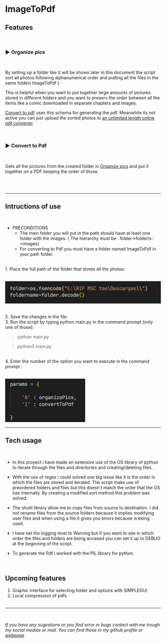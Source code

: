 # ImageToPdf

## Features
<br>

### ▶ Organize pics
<br>
<p>By setting up a folder like it will be shown later in this document the script sort all photos following alphanumerical order and putting
all the files in the same folder( ImageToPdf ).</p>
<p>This is helpful when you want to put together large amounts of pictures stored in different folders and you want to preserv the order between all the items like a comic downloaded in separate chapters and images.</p>
<p><a href="#convert-to-pdf">Convert to pdf</a> uses this schema for generating the pdf. Meanwhile its not active you can just upload the sorted photos to
<a href="https://tools.pdf24.org/es/png-a-pdf">an unlimited length online pdf converter</a>.</p>

<br>

### ▶ Convert to Pdf
<br>
<p>Gets all the pictures from the created folder in <a href="#organize-pics">Organize pics</a> and put it together on a PDF keeping the order of those.</p>
</br>
</br>


<hr>

## Intructions of use
<br>

* PRECONDITIONS
    * The main folder you will put in the path should have at least one folder with the images. ( The hierarchy must be : folder->folder/s->images)
    * For converting to Pdf you must have a folder named ImageToPdf in your path folder.   

<br>
1. Place the full path of the folder that stores all the photos:
<br><br>

![folder](/media/folder_change.png)

<br>
2. Save the changes in the file.

<br>
3. Run the script by typing python main.py in the command prompt (only one of those):

>python main.py

>python3 main.py

<br>
4. Enter the number of the option you want to execute in the command prompt :
<br><br>

![functions](/media/current_functions.png)
<hr>

## Tech usage
<br>

- In this proyect i have made an extensive use of the OS library of python to iterate through the files and directories and creating/deleting files.


- With the use of regex i could solved one big issue like it is the order in which the files are stored and iterated. The script make use
of preordered folders and files but this doesn`t match the order that the OS has internally. By creating a modified sort method this problem was solved.

- The shutil library allow me to copy files from source to destination. I did not rename files from the source folders because it implies modifying user files and when using a file it gives you errors because is being used.

- I have set the logging level to Warning but if you want to see in which order the files and folders are being accesed you can set it up to DEBUG at the beginning of the script.

- To generate the Pdf i worked with the PIL library for python.

<br>

## Upcoming features

1. Graphic interface for selecting folder and options with SIMPLEGUI
2. Local compression of pdfs
<br><br>
<hr><br>

*If you have any sugestions or you find error or bugs contact with me trough my social medias or mail. You can find those in my github profile or [webpage](https://antoniomrtz.github.io/Antonio-Martinez-Portafolio/)*
